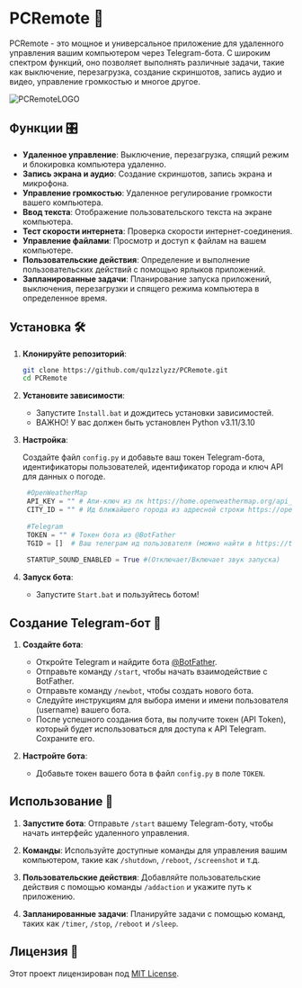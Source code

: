 # PCRemote 🚀

PCRemote - это мощное и универсальное приложение для удаленного управления вашим компьютером через Telegram-бота. С широким спектром функций, оно позволяет выполнять различные задачи, такие как выключение, перезагрузка, создание скриншотов, запись аудио и видео, управление громкостью и многое другое.

![PCRemoteLOGO](https://qu1zzly.ru/storage/PCRemoteico.png)

## Функции 🎛️

- **Удаленное управление**: Выключение, перезагрузка, спящий режим и блокировка компьютера удаленно.
- **Запись экрана и аудио**: Создание скриншотов, запись экрана и микрофона.
- **Управление громкостью**: Удаленное регулирование громкости вашего компьютера.
- **Ввод текста**: Отображение пользовательского текста на экране компьютера.
- **Тест скорости интернета**: Проверка скорости интернет-соединения.
- **Управление файлами**: Просмотр и доступ к файлам на вашем компьютере.
- **Пользовательские действия**: Определение и выполнение пользовательских действий с помощью ярлыков приложений.
- **Запланированные задачи**: Планирование запуска приложений, выключения, перезагрузки и спящего режима компьютера в определенное время.

## Установка 🛠️

1. **Клонируйте репозиторий**:
   ```bash
   git clone https://github.com/qu1zzlyzz/PCRemote.git
   cd PCRemote
   ```

2. **Установите зависимости**:
   - Запустите `Install.bat` и дождитесь установки зависимостей.
   - ВАЖНО! У вас должен быть установлен Python v3.11/3.10

3. **Настройка**:

   Создайте файл `config.py` и добавьте ваш токен Telegram-бота, идентификаторы пользователей, идентификатор города и ключ API для данных о погоде.
   ```python
    #OpenWeatherMap
    API_KEY = "" # Апи-ключ из лк https://home.openweathermap.org/api_keys 
    CITY_ID = "" # Ид ближайшего города из адресной строки https://openweathermap.org/
    
    #Telegram
    TOKEN = "" # Токен бота из @BotFather
    TGID = []  # Ваш телеграм ид пользователя (можно найти в https://t.me/myidbot)
    
    STARTUP_SOUND_ENABLED = True #(Отключает/Включает звук запуска)
   ```

4. **Запуск бота**:
   - Запустите `Start.bat` и пользуйтесь ботом!

## Создание Telegram-бот 🤖

1. **Создайте бота**:

   - Откройте Telegram и найдите бота [@BotFather](https://telegram.me/BotFather).
   - Отправьте команду `/start`, чтобы начать взаимодействие с BotFather.
   - Отправьте команду `/newbot`, чтобы создать нового бота.
   - Следуйте инструкциям для выбора имени и имени пользователя (username) вашего бота.
   - После успешного создания бота, вы получите токен (API Token), который будет использоваться для доступа к API Telegram. Сохраните его.

2. **Настройте бота**:

   - Добавьте токен вашего бота в файл `config.py` в поле `TOKEN`.

## Использование 📱

1. **Запустите бота**: Отправьте `/start` вашему Telegram-боту, чтобы начать интерфейс удаленного управления.

2. **Команды**: Используйте доступные команды для управления вашим компьютером, такие как `/shutdown`, `/reboot`, `/screenshot` и т.д.

3. **Пользовательские действия**: Добавляйте пользовательские действия с помощью команды `/addaction` и укажите путь к приложению.

4. **Запланированные задачи**: Планируйте задачи с помощью команд, таких как `/timer`, `/stop`, `/reboot` и `/sleep`.

## Лицензия 📜

Этот проект лицензирован под [MIT License](LICENSE).
